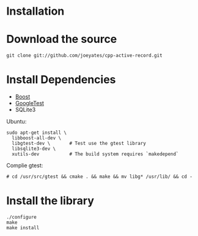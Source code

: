 # Installation

# Download the source

```
git clone git://github.com/joeyates/cpp-active-record.git
```

# Install Dependencies

- [Boost](http://www.boost.org/)
- [GoogleTest](http://code.google.com/p/googletest/)
- SQLite3

Ubuntu:

```shell
sudo apt-get install \
  libboost-all-dev \
  libgtest-dev \       # Test use the gtest library
  libsqlite3-dev \
  xutils-dev           # The build system requires `makedepend`
```

Complie gtest:

```shell
# cd /usr/src/gtest && cmake . && make && mv libg* /usr/lib/ && cd -
```

# Install the library

```shell
./configure
make
make install
```
